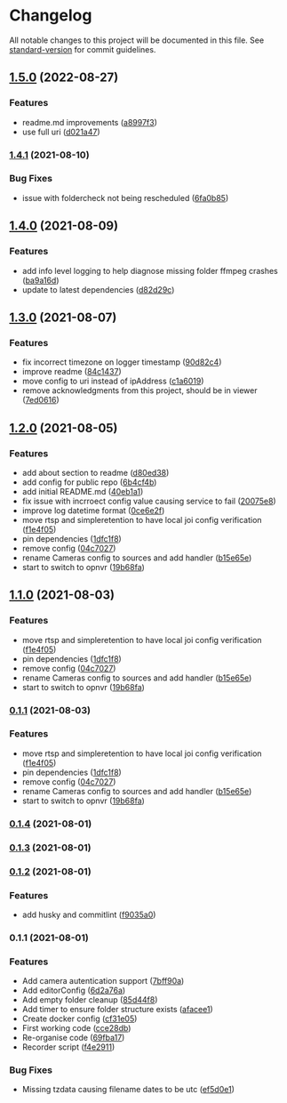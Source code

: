 # Changelog

All notable changes to this project will be documented in this file. See [standard-version](https://github.com/conventional-changelog/standard-version) for commit guidelines.

## [1.5.0](https://github.com/opnvr/recorder/compare/v1.4.1...v1.5.0) (2022-08-27)


### Features

* readme.md improvements ([a8997f3](https://github.com/opnvr/recorder/commit/a8997f3079785029e5e73b68775f21e9990885b6))
* use full uri ([d021a47](https://github.com/opnvr/recorder/commit/d021a47cc77844a138a969847cc50ee887911502))

### [1.4.1](https://github.com/opnvr/recorder/compare/v1.4.0...v1.4.1) (2021-08-10)


### Bug Fixes

* issue with foldercheck not being rescheduled ([6fa0b85](https://github.com/opnvr/recorder/commit/6fa0b855ac59acdf9335a7122285c1242f4398d2))

## [1.4.0](https://github.com/opnvr/recorder/compare/v1.3.0...v1.4.0) (2021-08-09)


### Features

* add info level logging to help diagnose missing folder ffmpeg crashes ([ba9a16d](https://github.com/opnvr/recorder/commit/ba9a16de710ee565b4841372990506bec8e8f83b))
* update to latest dependencies ([d82d29c](https://github.com/opnvr/recorder/commit/d82d29cd0977c53571c528564f075f1d47ac3e5a))

## [1.3.0](https://github.com/opnvr/recorder/compare/v1.2.0...v1.3.0) (2021-08-07)


### Features

* fix incorrect timezone on logger timestamp ([90d82c4](https://github.com/opnvr/recorder/commit/90d82c423c266a81563339e4dcf50d222aaaf823))
* improve readme ([84c1437](https://github.com/opnvr/recorder/commit/84c1437d0f86a82597366ce76c39de208f9bd5a8))
* move config to uri instead of ipAddress ([c1a6019](https://github.com/opnvr/recorder/commit/c1a601957c2801660769636edb8e8dff4c7dfb56))
* remove acknowledgments from this project, should be in viewer ([7ed0616](https://github.com/opnvr/recorder/commit/7ed06163692f784807b914d0b5e3125316891eb6))

## [1.2.0](https://github.com/opnvr/recorder/compare/v0.1.4...v1.2.0) (2021-08-05)


### Features

* add about section to readme ([d80ed38](https://github.com/opnvr/recorder/commit/d80ed38d5b0d8819f05c012bef46226c5f8c01ff))
* add config for public repo ([6b4cf4b](https://github.com/opnvr/recorder/commit/6b4cf4b07c3151f3d7568655006670243f700568))
* add initial README.md ([40eb1a1](https://github.com/opnvr/recorder/commit/40eb1a1c6a7119cc0f629b926ab95b4a22659297))
* fix issue with incrroect config value causing service to fail ([20075e8](https://github.com/opnvr/recorder/commit/20075e89f4e0d4bd697e1f396c504a4b300ce7e5))
* improve log datetime format ([0ce6e2f](https://github.com/opnvr/recorder/commit/0ce6e2f31e0e0e92ca76ba674783cf0d2b1c1769))
* move rtsp and simpleretention to have local joi config verification ([f1e4f05](https://github.com/opnvr/recorder/commit/f1e4f05f83cf22b08ce136907ce97dacb578d3ba))
* pin dependencies ([1dfc1f8](https://github.com/opnvr/recorder/commit/1dfc1f8e1752ff3d1497b724b36c57873a993281))
* remove config ([04c7027](https://github.com/opnvr/recorder/commit/04c7027b97c9b66265cdb49007344ee8cff6a97d))
* rename Cameras config to sources and add handler ([b15e65e](https://github.com/opnvr/recorder/commit/b15e65ee40178355b17f2652f8ea2cda433a4278))
* start to switch to opnvr ([19b68fa](https://github.com/opnvr/recorder/commit/19b68fa4b1bbcf257ba9b865f676038ac4964aef))

## [1.1.0](https://github.com/opnvr/recorder/compare/v0.1.4...v1.1.0) (2021-08-03)


### Features

* move rtsp and simpleretention to have local joi config verification ([f1e4f05](https://github.com/opnvr/recorder/commit/f1e4f05f83cf22b08ce136907ce97dacb578d3ba))
* pin dependencies ([1dfc1f8](https://github.com/opnvr/recorder/commit/1dfc1f8e1752ff3d1497b724b36c57873a993281))
* remove config ([04c7027](https://github.com/opnvr/recorder/commit/04c7027b97c9b66265cdb49007344ee8cff6a97d))
* rename Cameras config to sources and add handler ([b15e65e](https://github.com/opnvr/recorder/commit/b15e65ee40178355b17f2652f8ea2cda433a4278))
* start to switch to opnvr ([19b68fa](https://github.com/opnvr/recorder/commit/19b68fa4b1bbcf257ba9b865f676038ac4964aef))

### [0.1.1](https://github.com/opnvr/recorder/compare/v0.1.4...v0.1.1) (2021-08-03)


### Features

* move rtsp and simpleretention to have local joi config verification ([f1e4f05](https://github.com/opnvr/recorder/commit/f1e4f05f83cf22b08ce136907ce97dacb578d3ba))
* pin dependencies ([1dfc1f8](https://github.com/opnvr/recorder/commit/1dfc1f8e1752ff3d1497b724b36c57873a993281))
* remove config ([04c7027](https://github.com/opnvr/recorder/commit/04c7027b97c9b66265cdb49007344ee8cff6a97d))
* rename Cameras config to sources and add handler ([b15e65e](https://github.com/opnvr/recorder/commit/b15e65ee40178355b17f2652f8ea2cda433a4278))
* start to switch to opnvr ([19b68fa](https://github.com/opnvr/recorder/commit/19b68fa4b1bbcf257ba9b865f676038ac4964aef))

### [0.1.4](https://github.com/TimBailey-pnk/nvrrecorder/compare/v0.1.3...v0.1.4) (2021-08-01)

### [0.1.3](https://github.com/TimBailey-pnk/nvrrecorder/compare/v0.1.2...v0.1.3) (2021-08-01)

### [0.1.2](https://github.com/TimBailey-pnk/nvrrecorder/compare/v0.1.1...v0.1.2) (2021-08-01)


### Features

* add husky and commitlint ([f9035a0](https://github.com/TimBailey-pnk/nvrrecorder/commit/f9035a0905bdff09fa14ffb8e2cb024419592f3e))

### 0.1.1 (2021-08-01)


### Features

* Add camera autentication support ([7bff90a](https://github.com/TimBailey-pnk/nvrrecorder/commit/7bff90a1700aaf8bb48adad5692f6b797308d329))
* Add editorConfig ([6d2a76a](https://github.com/TimBailey-pnk/nvrrecorder/commit/6d2a76af2c704c7dfd3ab121012ff56d4d7663d0))
* Add empty folder cleanup ([85d44f8](https://github.com/TimBailey-pnk/nvrrecorder/commit/85d44f8db498fcabf5019d34fcab072b07754bce))
* Add timer to ensure folder structure exists ([afacee1](https://github.com/TimBailey-pnk/nvrrecorder/commit/afacee15e960e5aec993dc54993dedd450419de0))
* Create docker config ([cf31e05](https://github.com/TimBailey-pnk/nvrrecorder/commit/cf31e05a6c07bdf4e3b91a13253415bde733d8d3))
* First working code ([cce28db](https://github.com/TimBailey-pnk/nvrrecorder/commit/cce28dbe3229bda539ff1f7c3b2b86b739b569fd))
* Re-organise code ([69fba17](https://github.com/TimBailey-pnk/nvrrecorder/commit/69fba17c86b8b44b770a8c49bd3308ab7aaf14b1))
* Recorder script ([f4e2911](https://github.com/TimBailey-pnk/nvrrecorder/commit/f4e29116bfc2d149b99b2ecb0421f33de911992e))


### Bug Fixes

* Missing tzdata causing filename dates to be utc ([ef5d0e1](https://github.com/TimBailey-pnk/nvrrecorder/commit/ef5d0e1d35b4b288c382d45e4e7d336d9fd87899))
